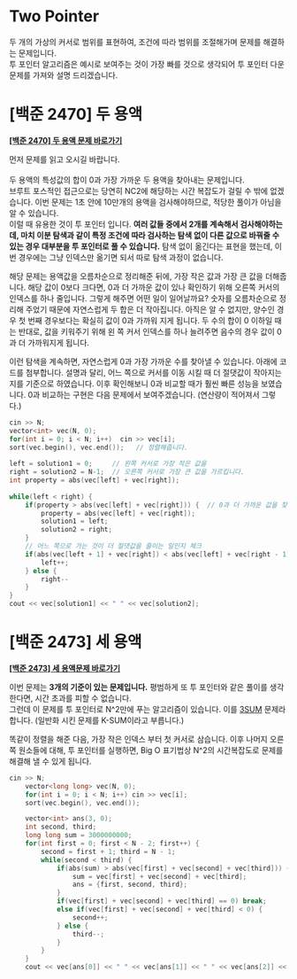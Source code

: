 Two Pointer
====
두 개의 가상의 커서로 범위를 표현하여, 조건에 따라 범위를 조절해가며 문제를 해결하는 문제입니다.    
투 포인터 알고리즘은 예시로 보여주는 것이 가장 빠를 것으로 생각되어 투 포인터 다운 문제를 가져와 설명 드리겠습니다.

# [백준 2470] 두 용액
[**[백준 2470] 두 용액 문제 바로가기**](https://www.acmicpc.net/problem/2470) <br/> 

먼저 문제를 읽고 오시길 바랍니다. <br/>    
두 용액의 특성값의 합이 0과 가장 가까운 두 용액을 찾아내는 문제입니다.    
브루트 포스적인 접근으로는 당연히 NC2에 해당하는 시간 복잡도가 걸릴 수 밖에 없겠습니다. 이번 문제는 1초 안에 10만개의 용액을 검사해야하므로, 적당한 풀이가 아님을 알 수 있습니다.    
이럴 때 유용한 것이 투 포인터 입니다. **여러 값들 중에서 2개를 계속해서 검사해야하는데, 마치 이분 탐색과 같이 특정 조건에 따라 검사하는 탐색 없이 다른 값으로 바꿔줄 수 있는 경우 대부분을 투 포인터로 풀 수 있습니다.** 탐색 없이 옮긴다는 표현을 했는데, 이번 경우에는 그냥 인덱스만 옮기면 되서 따로 탐색 과정이 없습니다. <br/>

해당 문제는 용액값을 오름차순으로 정리해준 뒤에, 가장 작은 값과 가장 큰 값을 더해줍니다. 해당 값이 0보다 크다면, 0과 더 가까운 값이 있나 확인하기 위해 오른쪽 커서의 인덱스를 하나 줄입니다. 그렇게 해주면 어떤 일이 일어날까요?  숫자를 오름차순으로 정리해 주었기 때문에 자연스럽게 두 합은 더 작아집니다. 아직은 알 수 없지만, 양수인 경우 첫 번째 경우보다는 확실히 값이 0과 가까워 지게 됩니다. 두 수의 합이 0 이하일 때는 반대로, 값을 키워주기 위해 왼 쪽 커서 인덱스를 하나 늘려주면 음수의 경우 값이 0과 더 가까워지게 됩니다. <br/>

이런 탐색을 계속하면, 자연스럽게 0과 가장 가까운 수를 찾아낼 수 있습니다. 아래에 코드를 첨부합니다. 설명과 달리, 어느 쪽으로 커서를 이동 시킬 때 더 절댓값이 작아지는지를 기준으로 하였습니다. 이후 확인해보니 0과 비교할 때가 훨씬 빠른 성능을 보였습니다. 0과 비교하는 구현은 다음 문제에서 보여주겠습니다. (연산량이 적어져서 그렇다.) <br/>

```c++
cin >> N;
vector<int> vec(N, 0);
for(int i = 0; i < N; i++)  cin >> vec[i];
sort(vec.begin(), vec.end());   // 정렬해줍니다.
    
left = solution1 = 0;     // 왼쪽 커서로 가장 작은 값을
right = solution2 = N-1;  // 오른쪽 커서로 가장 큰 값을 가르킵니다.
int property = abs(vec[left] + vec[right]);
    
while(left < right) {
    if(property > abs(vec[left] + vec[right])) {  // 0과 더 가까운 값을 찾는 경우 갱신
        property = abs(vec[left] + vec[right]);
        solution1 = left;
        solution2 = right;
    }
    // 어느 쪽으로 가는 것이 더 절댓값을 줄이는 일인지 체크
    if(abs(vec[left + 1] + vec[right]) < abs(vec[left] + vec[right - 1])) {
        left++;
    } else {
        right--
    }
}
cout << vec[solution1] << " " << vec[solution2];
```


# [백준 2473] 세 용액
[**[백준 2473] 세 용액문제 바로가기**](https://www.acmicpc.net/problem/2473) <br/> 

이번 문제는 **3개의 기준이 있는 문제입니다.** 평범하게 또 투 포인터와 같은 풀이를 생각한다면, 시간 초과를 피할 수 없습니다.    
그런데 이 문제를 투 포인터로 N^2만에 푸는 알고리즘이 있습니다. 이를 [3SUM](https://en.wikipedia.org/wiki/3SUM) 문제라 합니다. (일반화 시킨 문제를 K-SUM이라고 부릅니다.) <br/>

똑같이 정렬을 해준 다음, 가장 작은 인덱스 부터 첫 커서로 삼습니다. 이후 나머지 오른쪽 원소들에 대해, 투 포인터를 실행하면, Big O 표기법상 N^2의 시간복잡도로 문제를 해결해 낼 수 있게 됩니다. <br/>

```c++
cin >> N;
    vector<long long> vec(N, 0);
    for(int i = 0; i < N; i++) cin >> vec[i];
    sort(vec.begin(), vec.end());

    vector<int> ans(3, 0);
    int second, third;
    long long sum = 3000000000;
    for(int first = 0; first < N - 2; first++) {
        second = first + 1; third = N - 1;
        while(second < third) {
            if(abs(sum) > abs(vec[first] + vec[second] + vec[third])) {
                sum = vec[first] + vec[second] + vec[third];
                ans = {first, second, third};
            }
            if(vec[first] + vec[second] + vec[third] == 0) break;
            else if(vec[first] + vec[second] + vec[third] < 0) {
                second++;
            } else {
                third--;
            }
        }
    }
    cout << vec[ans[0]] << " " << vec[ans[1]] << " " << vec[ans[2]] << '\n';
```
